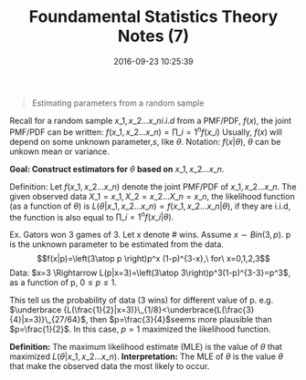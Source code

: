 ﻿---
title: Foundamental Statistics Theory Notes (7)
date: 2016-09-23 10:25:39
tags:
 - Statistics
 - Probability
categories: 统计
---

> Estimating parameters from a random sample

<!---more--->
Recall for a random sample $x\_1, x\_2...x\_n i.i.d$ from a PMF/PDF, $f(x)$, the joint PMF/PDF can be written:
$f(x\_1,x\_2...x\_n)=\prod\_{i=1}^nf(x\_i)$
Usually, $f(x)$ will depend on some unknown parameter,$s$, like $\theta$.
Notation: $f(x|\theta)$, $\theta$ can be unkown mean or variance.

**Goal: Construct estimators for** $\theta$ **based on** $x\_1, x\_2...x\_n$.

Definition:
Let $f(x\_1,x\_2...x\_n)$ denote the joint PMF/PDF of $x\_1,x\_2...x\_n$. The given observed data $X\_1 =x\_1, X\_2 = x\_2...X\_n=x\_n$, the likelihood function (as a function of $\theta$) is $L(\theta|x\_1,x\_2...x\_n)=f(x\_1,x\_2...x\_n|\theta)$, if they are i.i.d, the function is also equal to $\prod\_{i=1}^nf(x\_i|\theta).$

Ex. Gators won 3 games of 3. Let x denote # wins. Assume $x\sim Bin(3,p)$. p is the unknown parameter to be estimated from the data.
$$f(x|p)=\left(3\atop p \right)p^x (1-p)^{3-x},\ for\ x=0,1,2,3$$
Data:
$x=3 \Rightarrow L(p|x=3)=\left(3\atop 3\right)p^3(1-p)^{3-3}=p^3$, as a function of p, $0\leq p\leq 1$.

This tell us the probability of data (3 wins) for different value of p.
e.g. $\underbrace {L(\frac{1}{2}|x=3)}\_{1/8}<\underbrace{L(\frac{3}{4}|x=3)}\_{27/64}$, then $p=\frac{3}{4}$seems more plausible than $p=\frac{1}{2}$.
In this case, $p=1$ maximized the likelihood function.

**Definition:**
The maximum likelihood estimate (MLE) is the value of $\theta$ that maximized $L(\theta|x\_1,x\_2...x\_n)$.
**Interpretation:**
The MLE of $\theta$ is the value $\theta$ that make the observed data the most likely to occur.